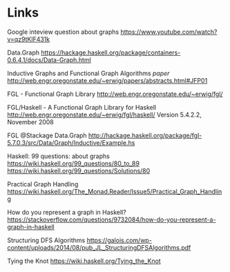 # Links

Google inteview question about graphs
https://www.youtube.com/watch?v=qz9tKlF431k

Data.Graph
https://hackage.haskell.org/package/containers-0.6.4.1/docs/Data-Graph.html

Inductive Graphs and Functional Graph Algorithms *paper*
http://web.engr.oregonstate.edu/~erwig/papers/abstracts.html#JFP01

FGL - Functional Graph Library
http://web.engr.oregonstate.edu/~erwig/fgl/

FGL/Haskell - A Functional Graph Library for Haskell
http://web.engr.oregonstate.edu/~erwig/fgl/haskell/
Version 5.4.2.2, November 2008

FGL @Stackage Data.Graph
http://hackage.haskell.org/package/fgl-5.7.0.3/src/Data/Graph/Inductive/Example.hs

Haskell: 99 questions: about graphs
https://wiki.haskell.org/99_questions/80_to_89
https://wiki.haskell.org/99_questions/Solutions/80

Practical Graph Handling
https://wiki.haskell.org/The_Monad.Reader/Issue5/Practical_Graph_Handling

How do you represent a graph in Haskell?
https://stackoverflow.com/questions/9732084/how-do-you-represent-a-graph-in-haskell

Structuring DFS Algorithms
https://galois.com/wp-content/uploads/2014/08/pub_JL_StructuringDFSAlgorithms.pdf

Tying the Knot
https://wiki.haskell.org/Tying_the_Knot
